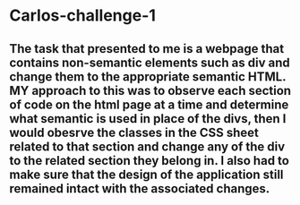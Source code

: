 # Carlos-challenge-1

## The task that presented to me is a webpage that contains non-semantic elements such as div and change them to the appropriate semantic HTML. MY approach to this was to observe each section of code on the html page at a time and determine what semantic is used in place of the divs, then I would obesrve the classes in the CSS sheet related to that section and change any of the div to the related section they belong in. I also had to make sure that the design of the application still remained intact with the associated changes.   